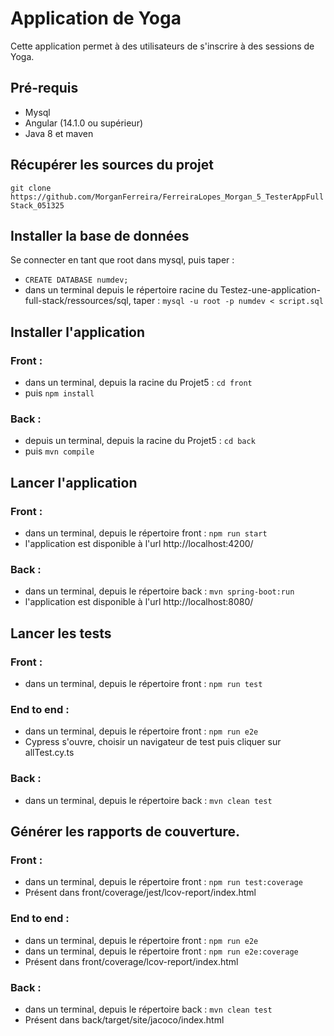 # Application de Yoga

Cette application permet à des utilisateurs de s'inscrire à des sessions de Yoga.

## Pré-requis

- Mysql
- Angular (14.1.0 ou supérieur)
- Java 8 et maven

## Récupérer les sources du projet

`git clone https://github.com/MorganFerreira/FerreiraLopes_Morgan_5_TesterAppFullStack_051325`

## Installer la base de données

Se connecter en tant que root dans mysql, puis taper :
- `CREATE DATABASE numdev;`
- dans un terminal depuis le répertoire racine du Testez-une-application-full-stack/ressources/sql, taper : `mysql -u root -p numdev < script.sql`

## Installer l'application

### Front :
  - dans un terminal, depuis la racine du Projet5 : `cd front`
  - puis `npm install`

### Back :
  - depuis un terminal, depuis la racine du Projet5 : `cd back`
  - puis `mvn compile`

## Lancer l'application

### Front :
  - dans un terminal, depuis le répertoire front : `npm run start`
  - l'application est disponible à l'url http://localhost:4200/

### Back :
  - dans un terminal, depuis le répertoire back : `mvn spring-boot:run`
  - l'application est disponible à l'url http://localhost:8080/

## Lancer les tests

### Front :
  - dans un terminal, depuis le répertoire front : `npm run test`

### End to end :
  - dans un terminal, depuis le répertoire front : `npm run e2e`
  - Cypress s'ouvre, choisir un navigateur de test puis cliquer sur allTest.cy.ts

### Back :
  - dans un terminal, depuis le répertoire back : `mvn clean test`

## Générer les rapports de couverture.

### Front :
  - dans un terminal, depuis le répertoire front : `npm run test:coverage`
  - Présent dans front/coverage/jest/lcov-report/index.html

### End to end :
  - dans un terminal, depuis le répertoire front : `npm run e2e`
  - dans un terminal, depuis le répertoire front : `npm run e2e:coverage`
  - Présent dans front/coverage/lcov-report/index.html

### Back :
  - dans un terminal, depuis le répertoire back : `mvn clean test`
  - Présent dans back/target/site/jacoco/index.html
